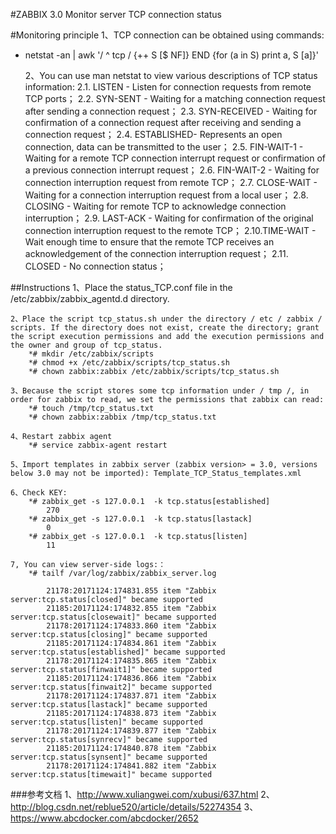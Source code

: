 #ZABBIX 3.0 Monitor server TCP connection status


#Monitoring principle
	1、TCP connection can be obtained using commands:
*  netstat -an | awk '/ ^ tcp / {++ S [$ NF]} END {for (a in S) print a, S [a]}'

	2、You can use man netstat to view various descriptions of TCP status information:
	2.1. LISTEN - Listen for connection requests from remote TCP ports； 
	2.2. SYN-SENT - Waiting for a matching connection request after sending a connection request； 
	2.3. SYN-RECEIVED - Waiting for confirmation of a connection request after receiving and sending a connection request； 
	2.4. ESTABLISHED- Represents an open connection, data can be transmitted to the user； 
	2.5. FIN-WAIT-1 - Waiting for a remote TCP connection interrupt request or confirmation of a 
	             previous connection interrupt request；
	2.6. FIN-WAIT-2 - Waiting for connection interruption request from remote TCP； 
	2.7. CLOSE-WAIT - Waiting for a connection interruption request from a local user； 
	2.8. CLOSING -    Waiting for remote TCP to acknowledge connection interruption； 
	2.9. LAST-ACK -   Waiting for confirmation of the original connection interruption request to the remote TCP； 
	2.10.TIME-WAIT -  Wait enough time to ensure that the remote TCP 
	             receives an acknowledgement of the connection interruption request； 
	2.11. CLOSED - No connection status；

##Instructions
    1、Place the status_TCP.conf file in the /etc/zabbix/zabbix_agentd.d directory.

    2、Place the script tcp_status.sh under the directory / etc / zabbix / scripts. If the directory does not exist, create the directory; grant the script execution permissions and add the execution permissions and the owner and group of tcp_status.
		*# mkdir /etc/zabbix/scripts
		*# chmod +x /etc/zabbix/scripts/tcp_status.sh
		*# chown zabbix:zabbix /etc/zabbix/scripts/tcp_status.sh

    3、Because the script stores some tcp information under / tmp /, in order for zabbix to read, we set the permissions that zabbix can read:
		*# touch /tmp/tcp_status.txt
		*# chown zabbix:zabbix /tmp/tcp_status.txt

    4、Restart zabbix agent
		*# service zabbix-agent restart

    5、Import templates in zabbix server (zabbix version> = 3.0, versions below 3.0 may not be imported): Template_TCP_Status_templates.xml

    6、Check KEY:
		*# zabbix_get -s 127.0.0.1  -k tcp.status[established]
			270
		*# zabbix_get -s 127.0.0.1  -k tcp.status[lastack]
			0
		*# zabbix_get -s 127.0.0.1  -k tcp.status[listen]
			11

    7, You can view server-side logs:：
		*# tailf /var/log/zabbix/zabbix_server.log

		 	21178:20171124:174831.855 item "Zabbix server:tcp.status[closed]" became supported
 			21185:20171124:174832.855 item "Zabbix server:tcp.status[closewait]" became supported
 			21178:20171124:174833.860 item "Zabbix server:tcp.status[closing]" became supported
 			21185:20171124:174834.861 item "Zabbix server:tcp.status[established]" became supported
			21178:20171124:174835.865 item "Zabbix server:tcp.status[finwait1]" became supported
 			21185:20171124:174836.866 item "Zabbix server:tcp.status[finwait2]" became supported
 			21178:20171124:174837.871 item "Zabbix server:tcp.status[lastack]" became supported
 			21185:20171124:174838.873 item "Zabbix server:tcp.status[listen]" became supported
 			21178:20171124:174839.877 item "Zabbix server:tcp.status[synrecv]" became supported
 			21185:20171124:174840.878 item "Zabbix server:tcp.status[synsent]" became supported
 			21178:20171124:174841.882 item "Zabbix server:tcp.status[timewait]" became supported




###参考文档
	1、http://www.xuliangwei.com/xubusi/637.html
	2、http://blog.csdn.net/reblue520/article/details/52274354
	3、https://www.abcdocker.com/abcdocker/2652
